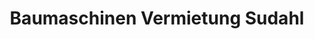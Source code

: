 ---
title: "Baumaschinen Vermietung Sudahl"
url: /rietberg/baumaschinen-vermietung-sudahl/
shop: Mieten
---